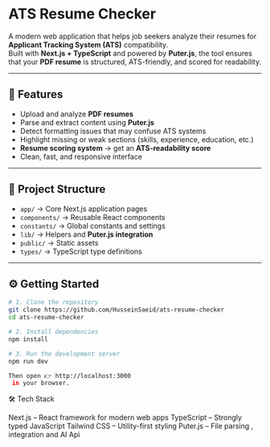 # ATS Resume Checker

A modern web application that helps job seekers analyze their resumes for **Applicant Tracking System (ATS)** compatibility.  
Built with **Next.js + TypeScript** and powered by **Puter.js**, the tool ensures that your **PDF resume** is structured, ATS-friendly, and scored for readability.

---

## 🚀 Features
- Upload and analyze **PDF resumes**  
- Parse and extract content using **Puter.js**  
- Detect formatting issues that may confuse ATS systems  
- Highlight missing or weak sections (skills, experience, education, etc.)  
- **Resume scoring system** → get an **ATS-readability score**  
- Clean, fast, and responsive interface  

---

## 📂 Project Structure
- `app/` → Core Next.js application pages  
- `components/` → Reusable React components  
- `constants/` → Global constants and settings  
- `lib/` → Helpers and **Puter.js integration**  
- `public/` → Static assets  
- `types/` → TypeScript type definitions  

---

## ⚙️ Getting Started

```bash
# 1. Clone the repository
git clone https://github.com/HusseinSaeid/ats-resume-checker
cd ats-resume-checker

# 2. Install dependencies
npm install

# 3. Run the development server
npm run dev

Then open 👉 http://localhost:3000
 in your browser.
```
🛠️ Tech Stack

Next.js
 – React framework for modern web apps
TypeScript
 – Strongly typed JavaScript
Tailwind CSS
 – Utility-first styling
Puter.js
 – File parsing , integration and AI Api
